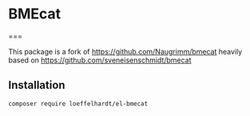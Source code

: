 # BMEcat
===

This package is a fork of https://github.com/Naugrimm/bmecat heavily based on https://github.com/sveneisenschmidt/bmecat


## Installation

```
composer require loeffelhardt/el-bmecat
```
